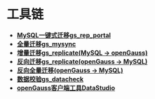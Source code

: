 # 工具链

-   **[MySQL一键式迁移gs_rep_portal](MySQL一键式迁移工具gs_rep_portal.md)**
-   **[全量迁移gs_mysync](全量迁移gs_mysync.md)**
-   **[增量迁移gs_replicate(MySQL -> openGauss)](增量迁移gs_replicate.md)**
-   **[反向迁移gs_replicate(openGauss -> MySQL)](反向迁移gs_replicate.md)**
-   **[反向全量迁移(openGauss -> MySQL)](反向全量迁移.md)**
-   **[数据校验gs_datacheck](数据校验gs_datacheck.md)**
-   **[openGauss客户端工具DataStudio](openGauss客户端工具DataStudio.md)**  

